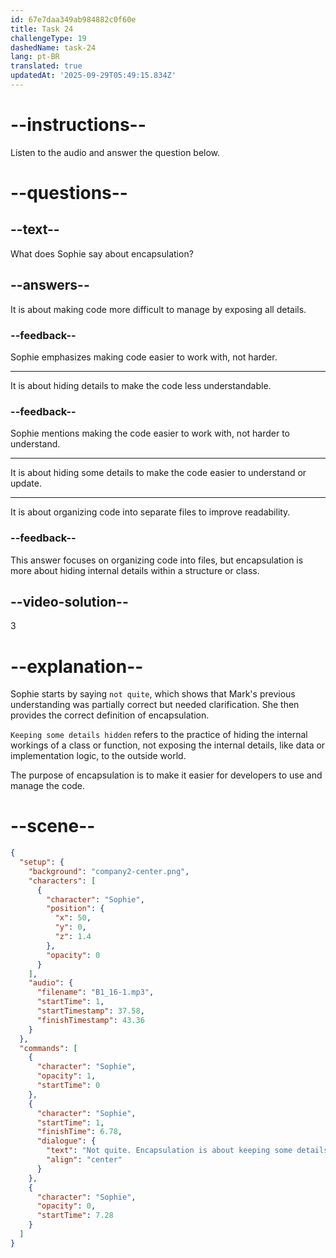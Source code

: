 ```yaml
---
id: 67e7daa349ab984882c0f60e
title: Task 24
challengeType: 19
dashedName: task-24
lang: pt-BR
translated: true
updatedAt: '2025-09-29T05:49:15.834Z'
---
```


<!-- (Audio) Sophie: Not quite. "Encapsulation" is about keeping some details hidden to make the code easier to work with. -->

# --instructions--

Listen to the audio and answer the question below.

# --questions--

## --text--

What does Sophie say about encapsulation?

## --answers--

It is about making code more difficult to manage by exposing all details.

### --feedback--

Sophie emphasizes making code easier to work with, not harder.

---

It is about hiding details to make the code less understandable.

### --feedback--

Sophie mentions making the code easier to work with, not harder to understand.

---

It is about hiding some details to make the code easier to understand or update.

---

It is about organizing code into separate files to improve readability.

### --feedback--

This answer focuses on organizing code into files, but encapsulation is more about hiding internal details within a structure or class.

## --video-solution--

3

# --explanation--

Sophie starts by saying `not quite`, which shows that Mark's previous understanding was partially correct but needed clarification. She then provides the correct definition of encapsulation.

`Keeping some details hidden` refers to the practice of hiding the internal workings of a class or function, not exposing the internal details, like data or implementation logic, to the outside world.

The purpose of encapsulation is to make it easier for developers to use and manage the code.

# --scene--

```json
{
  "setup": {
    "background": "company2-center.png",
    "characters": [
      {
        "character": "Sophie",
        "position": {
          "x": 50,
          "y": 0,
          "z": 1.4
        },
        "opacity": 0
      }
    ],
    "audio": {
      "filename": "B1_16-1.mp3",
      "startTime": 1,
      "startTimestamp": 37.58,
      "finishTimestamp": 43.36
    }
  },
  "commands": [
    {
      "character": "Sophie",
      "opacity": 1,
      "startTime": 0
    },
    {
      "character": "Sophie",
      "startTime": 1,
      "finishTime": 6.78,
      "dialogue": {
        "text": "Not quite. Encapsulation is about keeping some details hidden to make the code easier to work with.",
        "align": "center"
      }
    },
    {
      "character": "Sophie",
      "opacity": 0,
      "startTime": 7.28
    }
  ]
}
```
